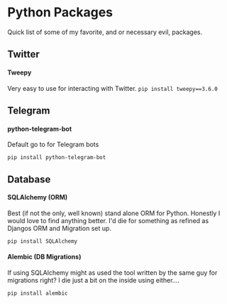 # Python Packages
Quick list of some of my favorite, and or necessary evil, packages.
## Twitter
#### Tweepy
Very easy to use for interacting with Twitter.
`pip install tweepy==3.6.0`

## Telegram
#### python-telegram-bot
Default go to for Telegram bots

`pip install python-telegram-bot`

## Database
#### SQLAlchemy (ORM)
Best (if not the only, well known) stand alone ORM for Python. Honestly I would love to find anything better. I'd die for something as refined as Djangos ORM and Migration set up.

`pip install SQLAlchemy`
#### Alembic (DB Migrations)
If using SQLAlchemy might as used the tool written by the same guy for migrations right? I die just a bit on the inside using either....

`pip install alembic`